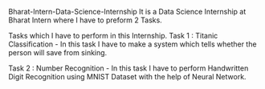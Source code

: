 Bharat-Intern-Data-Science-Internship
It is a Data Science Internship at Bharat Intern where I have to preform 2 Tasks.

Tasks which I have to perform in this Internship.
Task 1 : Titanic Classification - In this task I have to make a system which tells whether the person will save from sinking.

Task 2 : Number Recognition - In this task I have to perform Handwritten Digit Recognition using MNIST Dataset with the help of Neural Network.

